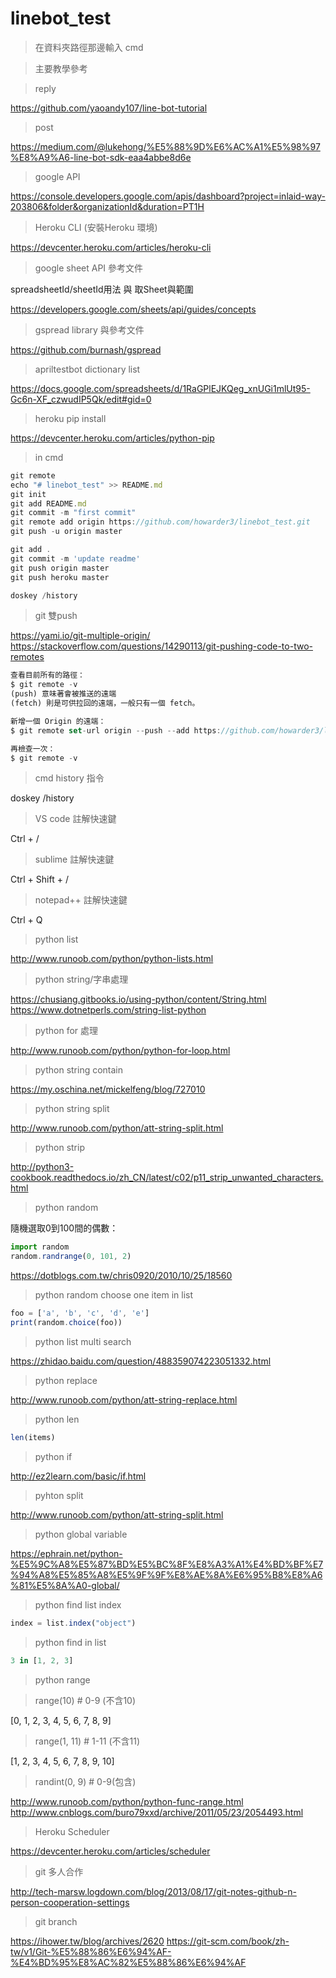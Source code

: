 # linebot_test

> 在資料夾路徑那邊輸入 cmd

> 主要教學參考

> reply

https://github.com/yaoandy107/line-bot-tutorial

> post

https://medium.com/@lukehong/%E5%88%9D%E6%AC%A1%E5%98%97%E8%A9%A6-line-bot-sdk-eaa4abbe8d6e

> google API

https://console.developers.google.com/apis/dashboard?project=inlaid-way-203806&folder&organizationId&duration=PT1H

> Heroku CLI (安裝Heroku 環境)

https://devcenter.heroku.com/articles/heroku-cli

> google sheet API 參考文件

spreadsheetId/sheetId用法 與 取Sheet與範圍

https://developers.google.com/sheets/api/guides/concepts

> gspread library 與參考文件

https://github.com/burnash/gspread

> apriltestbot dictionary list

https://docs.google.com/spreadsheets/d/1RaGPlEJKQeg_xnUGi1mlUt95-Gc6n-XF_czwudIP5Qk/edit#gid=0


> heroku pip install

https://devcenter.heroku.com/articles/python-pip


> in cmd

```javascript
git remote
echo "# linebot_test" >> README.md
git init
git add README.md
git commit -m "first commit"
git remote add origin https://github.com/howarder3/linebot_test.git
git push -u origin master

git add .
git commit -m 'update readme'
git push origin master
git push heroku master

doskey /history
```

> git 雙push

https://yami.io/git-multiple-origin/
https://stackoverflow.com/questions/14290113/git-pushing-code-to-two-remotes

```javascript
查看目前所有的路徑：
$ git remote -v
(push) 意味著會被推送的遠端
(fetch) 則是可供拉回的遠端，一般只有一個 fetch。

新增一個 Origin 的遠端：
$ git remote set-url origin --push --add https://github.com/howarder3/linebot_test.git

再檢查一次：
$ git remote -v
```

> cmd history 指令

doskey /history

> VS code 註解快速鍵

Ctrl + /

> sublime 註解快速鍵

Ctrl + Shift + /

> notepad++ 註解快速鍵

Ctrl + Q

> python list

http://www.runoob.com/python/python-lists.html

> python string/字串處理

https://chusiang.gitbooks.io/using-python/content/String.html
https://www.dotnetperls.com/string-list-python

> python for 處理

http://www.runoob.com/python/python-for-loop.html

> python string contain

https://my.oschina.net/mickelfeng/blog/727010

> python string split

http://www.runoob.com/python/att-string-split.html

> python strip

http://python3-cookbook.readthedocs.io/zh_CN/latest/c02/p11_strip_unwanted_characters.html

> python random

隨機選取0到100間的偶數：

```javascript
import random
random.randrange(0, 101, 2)
```

https://dotblogs.com.tw/chris0920/2010/10/25/18560

> python random choose one item in list

```javascript
foo = ['a', 'b', 'c', 'd', 'e']
print(random.choice(foo))
```

> python list multi search

https://zhidao.baidu.com/question/488359074223051332.html

> python replace

http://www.runoob.com/python/att-string-replace.html

> python len

```javascript
len(items)
```

> python if

http://ez2learn.com/basic/if.html

> pyhton split

http://www.runoob.com/python/att-string-split.html

> python global variable

https://ephrain.net/python-%E5%9C%A8%E5%87%BD%E5%BC%8F%E8%A3%A1%E4%BD%BF%E7%94%A8%E5%85%A8%E5%9F%9F%E8%AE%8A%E6%95%B8%E8%A6%81%E5%8A%A0-global/

> python find list index

```javascript
index = list.index("object")
```
> python find in list

```javascript
3 in [1, 2, 3]
```

> python range

> range(10)        # 0-9 (不含10)

[0, 1, 2, 3, 4, 5, 6, 7, 8, 9]

> range(1, 11)     # 1-11 (不含11)

[1, 2, 3, 4, 5, 6, 7, 8, 9, 10]

> randint(0, 9) # 0-9(包含)

http://www.runoob.com/python/python-func-range.html
http://www.cnblogs.com/buro79xxd/archive/2011/05/23/2054493.html

> Heroku Scheduler

https://devcenter.heroku.com/articles/scheduler

> git 多人合作

http://tech-marsw.logdown.com/blog/2013/08/17/git-notes-github-n-person-cooperation-settings

> git branch

https://ihower.tw/blog/archives/2620
https://git-scm.com/book/zh-tw/v1/Git-%E5%88%86%E6%94%AF-%E4%BD%95%E8%AC%82%E5%88%86%E6%94%AF
